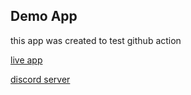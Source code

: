 ## Demo App 
this app was created to test github action 


[live app](https://react-demo-app-action.herokuapp.com/)

[discord server](https://discord.gg/ySXchWQ6)
